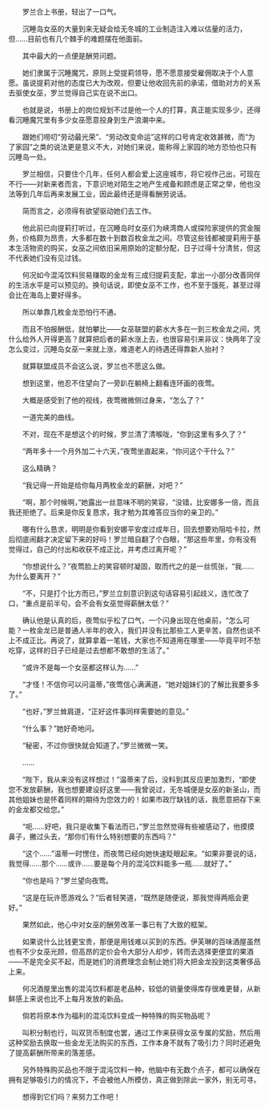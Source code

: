 　　罗兰合上书册，轻出了一口气。

　　沉睡岛女巫的大量到来无疑会给无冬城的工业制造注入难以估量的活力，但……目前也有几个棘手的难题摆在他面前。

　　其中最大的一点便是酬劳问题。

　　她们隶属于沉睡魔咒，原则上受提莉领导，愿不愿意接受雇佣取决于个人意愿。虽说提莉对他的态度已大为改观，但要让他收回先前的承诺，借助对方的关系去驱使女巫，罗兰觉得自己实在说不出口。

　　也就是说，书册上的岗位规划不过是他一个人的打算，真正能实现多少，还得看沉睡魔咒里有多少女巫愿意投身到生产浪潮中来。

　　跟她们唠叨“劳动最光荣”、“劳动改变命运”这样的口号肯定收效甚微，而“为了家园”之类的说法更是意义不大，对她们来说，能称得上家园的地方恐怕也只有沉睡岛一处。

　　罗兰相信，只要住个几年，任何人都会爱上这座城市，将它视作己出，可现在不行——对新来者而言，下意识地对陌生之地产生戒备和顾虑是正常之举，他也没法等到几年后再来发展工业，因此最终还是得看酬劳说话。

　　简而言之，必须得有欲望驱动她们去工作。

　　他此前已向提莉打听过，在沉睡岛时女巫们为峡湾商人或探险家提供的赏金服务，价格颇为昂贵，大多都在数十到数百枚金龙之间。尽管这些钱都被提莉用于基本生活物资的购买，女巫之间依旧采用原始的定额分配，日子过得十分清贫，但这不代表她们没有见过钱。

　　何况如今混沌饮料贸易赚取的金龙有三成归提莉支配，拿出一小部分改善同伴的生活水平是可以预见的。换句话说，即使女巫不工作，也不至于饿死，甚至过得会比在海岛上要好得多。

　　所以单靠几枚金龙恐怕行不通。

　　而且不怕报酬低，就怕攀比——女巫联盟的薪水大多在一到三枚金龙之间，凭什么给外人开得更高？就算把后者的薪水涨上去，也很容易引来非议：快两年了没怎么变过，沉睡岛女巫一来就上涨，难道老人的待遇还得靠新人抬衬？

　　就算联盟成员不会这么说，罗兰也不愿这么做。

　　想到这里，他忍不住望向了一旁趴在躺椅上翻看连环画的夜莺。

　　大概是感受到了他的视线，夜莺微微侧过身来，“怎么了？”

　　一道完美的曲线。

　　不对，现在不是想这个的时候，罗兰清了清喉咙，“你到这里有多久了？”

　　“两年多十一个月外加二十六天，”夜莺坐直起来，“你问这个干什么？”

　　这么精确？

　　“我记得一开始是给你每月两枚金龙的薪酬，对吧？”

　　“啊，那个时候啊，”她露出一丝意味不明的笑容，“没错，比安娜多一倍，而且我还拒绝了。后来是你反复恳求，我才勉为其难答应当你的亲卫的。”

　　哪有什么恳求，明明是你看到安娜平安度过成年日，回去想要劝阻哈卡拉，然后彻底闹翻才决定留下来的好吗！罗兰暗自翻了个白眼，“那这些年里，你有没有觉得过，自己的付出和收获不成正比，并考虑过离开呢？”

　　“你想说什么？”夜莺脸上的笑容顿时凝固，取而代之的是一丝慌张，“我……为什么要离开？”

　　“不，只是打个比方而已，”罗兰立刻意识到这句话容易引起歧义，连忙改了口，“重点是前半句，会不会有女巫觉得薪酬太低？”

　　确认他是认真的后，夜莺似乎松了口气，一个闪身出现在他桌前，“怎么可能？一枚金龙已是普通人半年的收入，我们并没有比那些工人更辛苦，自然也谈不上不成正比。再说了，就算拿着一笔钱，大家也不知道用在哪里——毕竟平时不愁吃穿，这样的日子已经是过去想都不敢想的生活了。”

　　“或许不是每一个女巫都这样认为……”

　　“才怪！不信你可以问温蒂，”夜莺信心满满道，“她对姐妹们的了解比我要多多了。”

　　“也好，”罗兰耸肩道，“正好这件事同样需要她的意见。”

　　“什么事？”她好奇地问。

　　“秘密，不过你很快就会知道了。”罗兰微微一笑。

　　……

　　“陛下，我从来没有这样想过！”温蒂来了后，没料到其反应更加激烈，“即使您不发放薪酬，我也想要建设好这里——我曾说过，无冬城便是女巫的新圣山，而其他姐妹也是怀着同样的期待为您效力的！如果市政厅缺钱的话，我愿意把存下来的金龙都交给您。”

　　“呃……好吧，我只是收集下看法而已，”罗兰忽然觉得有些被感动了，他摸摸鼻子，撇过头去，“那你们有什么特别想要的东西吗？”

　　“这个……”温蒂一时愣住，而夜莺已经向她快速眨眼起来。“如果非要说的话，我觉得……那个……或许……要是每个月的混沌饮料能多一瓶……就好了。”

　　“你也是吗？”罗兰望向夜莺。

　　“这是在玩许愿游戏么？”后者轻笑道，“既然是随便说，那我觉得两瓶会更好。”

　　果然如此，他心中对女巫的酬劳改革一事已有了大致的框架。

　　如果说什么比钱更宝贵，那便是用钱难以买到的东西。伊芙琳的百味酒屋虽然也有不少女巫光顾，但高昂的定价会令大部分人却步，转而去选择更便宜的果酒——不是完全买不起，而是她们的消费理念会制止她们将大把金龙投到这类奢侈品上来。

　　何况酒屋里出售的混沌饮料都是老品种，较低的销量使得库存很难更替，从新鲜感上来说也比不上每月发放的新品。

　　倘若将原本作为福利的混沌饮料变成一种特殊的购买物品呢？

　　叫积分制也行，叫双货币制度也罢，通过工作来获得女巫专属的奖励，然后用这种奖励去换取一些金龙无法购买的东西，工作本身不就有了吸引力？同时还避免了提高薪酬所带来的落差感。

　　另外特殊购买品也不限于混沌饮料一种，他脑中有无数个点子，都可以确保在拥有足够吸引力的情况下，不会被他人所模仿，真正做到除此一家外，别无可寻。

　　想得到它们吗？来努力工作吧！
